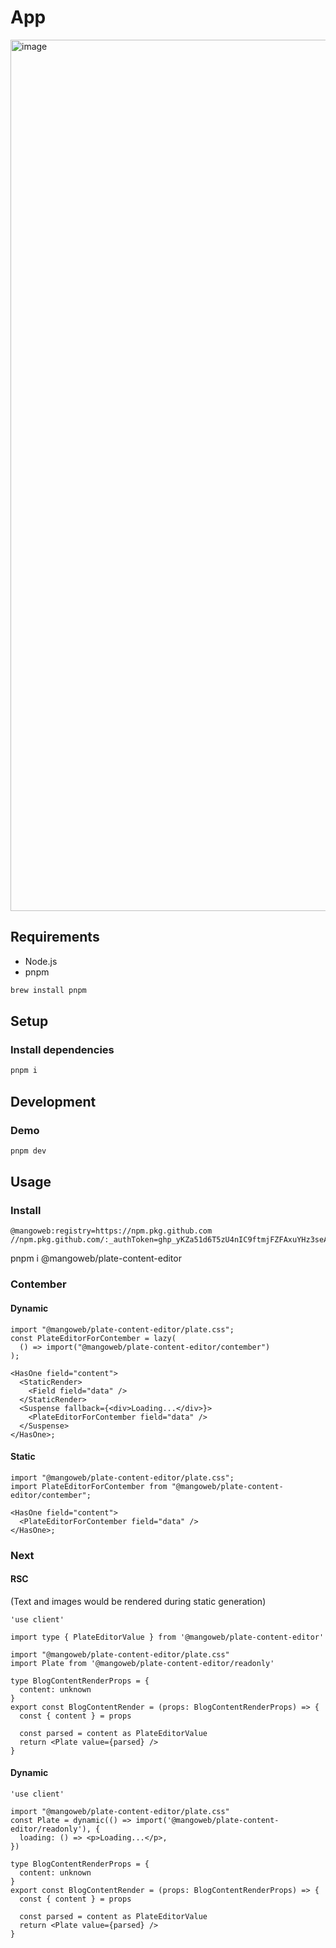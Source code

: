 # App

<img width="1394" alt="image" src="https://github.com/user-attachments/assets/fd4c9a7e-2f44-477a-95ef-fb2a60eb2aa6">

## Requirements

- Node.js
- pnpm

```sh
brew install pnpm
```

## Setup

### Install dependencies

```sh
pnpm i
```

## Development

### Demo

```sh
pnpm dev
```

## Usage

### Install

```npmrc
@mangoweb:registry=https://npm.pkg.github.com
//npm.pkg.github.com/:_authToken=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
```

pnpm i @mangoweb/plate-content-editor

### Contember

#### Dynamic

```tsx
import "@mangoweb/plate-content-editor/plate.css";
const PlateEditorForContember = lazy(
  () => import("@mangoweb/plate-content-editor/contember")
);

<HasOne field="content">
  <StaticRender>
    <Field field="data" />
  </StaticRender>
  <Suspense fallback={<div>Loading...</div>}>
    <PlateEditorForContember field="data" />
  </Suspense>
</HasOne>;
```

#### Static

```tsx
import "@mangoweb/plate-content-editor/plate.css";
import PlateEditorForContember from "@mangoweb/plate-content-editor/contember";

<HasOne field="content">
  <PlateEditorForContember field="data" />
</HasOne>;
```

### Next

#### RSC

(Text and images would be rendered during static generation)

```tsx
'use client'

import type { PlateEditorValue } from '@mangoweb/plate-content-editor'

import "@mangoweb/plate-content-editor/plate.css"
import Plate from '@mangoweb/plate-content-editor/readonly'

type BlogContentRenderProps = {
  content: unknown
}
export const BlogContentRender = (props: BlogContentRenderProps) => {
  const { content } = props

  const parsed = content as PlateEditorValue
  return <Plate value={parsed} />
}
```

#### Dynamic

```tsx
'use client'

import "@mangoweb/plate-content-editor/plate.css"
const Plate = dynamic(() => import('@mangoweb/plate-content-editor/readonly'), {
  loading: () => <p>Loading...</p>,
})

type BlogContentRenderProps = {
  content: unknown
}
export const BlogContentRender = (props: BlogContentRenderProps) => {
  const { content } = props

  const parsed = content as PlateEditorValue
  return <Plate value={parsed} />
}
```
